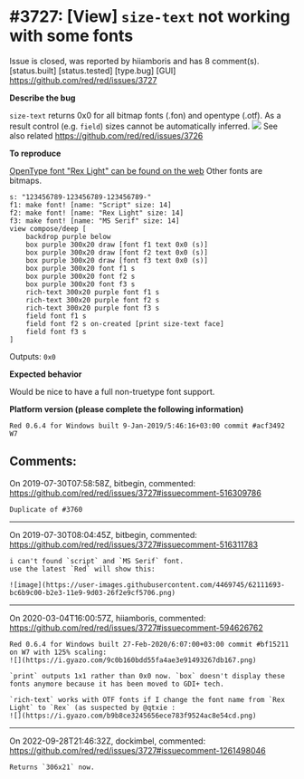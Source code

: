 
#3727: [View] `size-text` not working with some fonts
================================================================================
Issue is closed, was reported by hiiamboris and has 8 comment(s).
[status.built] [status.tested] [type.bug] [GUI]
<https://github.com/red/red/issues/3727>

**Describe the bug**

`size-text` returns 0x0 for all bitmap fonts (.fon) and opentype (.otf). As a result control (e.g. `field`) sizes cannot be automatically inferred.
![](https://i.gyazo.com/62b341a4c718cfef1cc748465a810651.png)
See also related https://github.com/red/red/issues/3726

**To reproduce**

[OpenType font "Rex Light" can be found on the web](https://fonts2u.com/rexlight.font)
Other fonts are bitmaps.
```
s: "123456789-123456789-123456789-"
f1: make font! [name: "Script" size: 14]
f2: make font! [name: "Rex Light" size: 14]
f3: make font! [name: "MS Serif" size: 14]
view compose/deep [
	backdrop purple below
	box purple 300x20 draw [font f1 text 0x0 (s)]
	box purple 300x20 draw [font f2 text 0x0 (s)]
	box purple 300x20 draw [font f3 text 0x0 (s)]
	box purple 300x20 font f1 s
	box purple 300x20 font f2 s
	box purple 300x20 font f3 s
	rich-text 300x20 purple font f1 s
	rich-text 300x20 purple font f2 s
	rich-text 300x20 purple font f3 s
	field font f1 s
	field font f2 s on-created [print size-text face]
	field font f3 s
]
```
Outputs: `0x0`

**Expected behavior**

Would be nice to have a full non-truetype font support.

**Platform version (please complete the following information)**
```
Red 0.6.4 for Windows built 9-Jan-2019/5:46:16+03:00 commit #acf3492
W7
```



Comments:
--------------------------------------------------------------------------------

On 2019-07-30T07:58:58Z, bitbegin, commented:
<https://github.com/red/red/issues/3727#issuecomment-516309786>

    Duplicate of #3760 

--------------------------------------------------------------------------------

On 2019-07-30T08:04:45Z, bitbegin, commented:
<https://github.com/red/red/issues/3727#issuecomment-516311783>

    i can't found `script` and `MS Serif` font.
    use the latest `Red` will show this:
    
    ![image](https://user-images.githubusercontent.com/4469745/62111693-bc6b9c00-b2e3-11e9-9d03-26f2e9cf5706.png)

--------------------------------------------------------------------------------

On 2020-03-04T16:00:57Z, hiiamboris, commented:
<https://github.com/red/red/issues/3727#issuecomment-594626762>

    Red 0.6.4 for Windows built 27-Feb-2020/6:07:00+03:00 commit #bf15211 on W7 with 125% scaling:
    ![](https://i.gyazo.com/9c0b160bdd55fa4ae3e91493267db167.png)
    
    `print` outputs 1x1 rather than 0x0 now. `box` doesn't display these fonts anymore because it has been moved to GDI+ tech.
    
    `rich-text` works with OTF fonts if I change the font name from `Rex Light` to `Rex` (as suspected by @qtxie :
    ![](https://i.gyazo.com/b9b8ce3245656ece783f9524ac8e54cd.png)

--------------------------------------------------------------------------------

On 2022-09-28T21:46:32Z, dockimbel, commented:
<https://github.com/red/red/issues/3727#issuecomment-1261498046>

    Returns `306x21` now.

